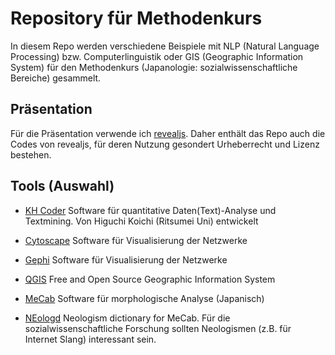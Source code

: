 # Repository für Methodenkurs
In diesem Repo werden verschiedene Beispiele mit NLP (Natural Language Processing) bzw. Computerlinguistik oder GIS (Geographic Information System) für den Methodenkurs (Japanologie: sozialwissenschaftliche Bereiche) gesammelt.


## Präsentation
Für die Präsentation verwende ich [revealjs](https://revealjs.com/). Daher enthält das Repo auch die Codes von revealjs, für deren Nutzung gesondert Urheberrecht und Lizenz bestehen. 

## Tools (Auswahl)
* [KH Coder](https://khcoder.net/)
Software für quantitative Daten(Text)-Analyse und Textmining. Von Higuchi Koichi (Ritsumei Uni) entwickelt

* [Cytoscape](https://cytoscape.org/)
Software für Visualisierung der Netzwerke

* [Gephi](https://gephi.org/)
Software für Visualisierung der Netzwerke

* [QGIS](https://www.qgis.org/en/site/)
Free and Open Source Geographic Information System

* [MeCab](https://taku910.github.io/mecab/)
Software für morphologische Analyse (Japanisch)

* [NEologd](https://github.com/neologd/mecab-ipadic-neologd)
Neologism dictionary for MeCab. Für die sozialwissenschaftliche Forschung sollten Neologismen (z.B. für Internet Slang) interessant sein.
